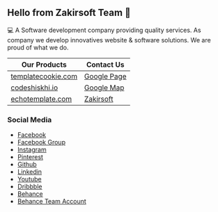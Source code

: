 ## Hello from Zakirsoft Team 👋

💻 A Software development company providing quality services. As company we develop innovatives website & software solutions. We are proud of what we do.

| Our Products      | Contact Us |
| ----------- | ----------- |
| [templatecookie.com](https://templatecookie.com) | [Google Page](https://g.page/zakirsoft) |
| [codeshiskhi.io](https://codeshikhi.io)      | [Google Map](https://g.page/zakirsoft)       |
| [echotemplate.com](https://echotemplate.com)   | [Zakirsoft](https://zakirsoft.com)        |


### Social Media
- [Facebook](https://facebook.com/zakirsoft20)
- [Facebook Group](https://www.facebook.com/groups/zakirsoft)
- [Instagram](https://www.instagram.com/zakirsoft)
- [Pinterest](https://www.pinterest.com/zakirsoft)
- [Github](https://github.com/zakirsoft)
- [Linkedin](https://www.linkedin.com/company/zakirsoft)
- [Youtube](https://www.youtube.com/channel/UCF8BsDd4WDu5VVUpmcRTPpA)
- [Dribbble](https://dribbble.com/zakirsoft)
- [Behance](https://www.behance.net/zakirsoft)
- [Behance Team Account](https://www.behance.net/zakirsoft-team)

<!--
**Here are some ideas to get you started:**

🙋‍♀️ A short introduction - what is your organization all about?
🌈 Contribution guidelines - how can the community get involved?
👩‍💻 Useful resources - where can the community find your docs? Is there anything else the community should know?
🍿 Fun facts - what does your team eat for breakfast?
🧙 Remember, you can do mighty things with the power of [Markdown](https://guides.github.com/features/mastering-markdown/)
-->
